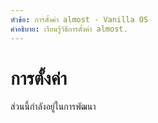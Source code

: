 ```yaml
---
หัวข้อ: การตั้งค่า almost - Vanilla OS
คำอธิบาย: เรียนรู้วิธีการตั้งค่า almost.
---
```


# การตั้งค่า

ส่วนนี้กำลังอยู่ในการพัฒนา
